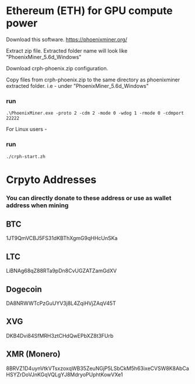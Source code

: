 # Ethereum (ETH) for GPU compute power

Download this software.
https://phoenixminer.org/

Extract zip file.
Extracted folder name will look like "PhoenixMiner_5.6d_Windows"

Download crph-phoenix.zip configuration.

Copy files from crph-phoenix.zip to the same directory as phoenixminer extracted folder. i.e - under "PhoenixMiner_5.6d_Windows"

### run

```
.\PhoenixMiner.exe -proto 2 -cdm 2 -mode 0 -wdog 1 -rmode 0 -cdmport 22222
```

For Linux users -
### run 
```
./crph-start.zh
```


# Crpyto Addresses
### You can directly donate to these address or use as wallet address when mining
## BTC
1JT9QmVCBJ5FS31dKBThXgmG9qHHcUnSKa

## LTC
LiBNAg68qZ88RTa9pDn8CvUGZATZamGdXV

## Dogecoin
DA8NRWWTcPzGuUYV3j8L4ZqiHVjZAqV45T

## XVG
DKB4Dvi84SfMRH3ztCHdQwEPbXZ8t3FUrb

## XMR (Monero)
8BRVZ1D4uynVtkVTsxzoxqWB35ZeuNGjP5LSbCkM5h63ixeCVSW8K8AbCaHSYZrDoVJnKGqVQLgYJ8MdryoPUphtKowVXe1